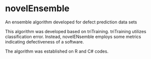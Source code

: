 # novelEnsemble
An ensemble algorithm developed for defect prediction data sets

This algorithm was developed based on triTraining. triTraining utilizes classification error.
Instead, novelENsemble employs some metrics indicating defectiveness of a software.

The algorithm was established on R and C# codes.
